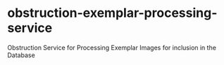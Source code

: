 # obstruction-exemplar-processing-service
Obstruction Service for Processing Exemplar Images for inclusion in the Database
